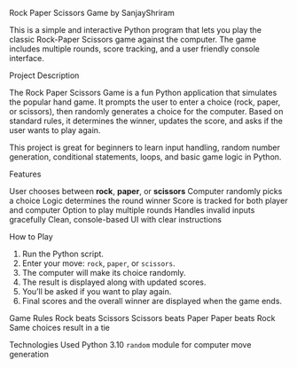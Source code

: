 Rock Paper Scissors Game by SanjayShriram

This is a simple and interactive Python program that lets you play the classic Rock-Paper Scissors game against the computer. The game includes multiple rounds, score tracking, and a user friendly console interface.

 Project Description

The Rock Paper Scissors Game is a fun Python application that simulates the popular hand game. It prompts the user to enter a choice (rock, paper, or scissors), then randomly generates a choice for the computer. Based on standard rules, it determines the winner, updates the score, and asks if the user wants to play again.

This project is great for beginners to learn input handling, random number generation, conditional statements, loops, and basic game logic in Python.


Features

User chooses between **rock**, **paper**, or **scissors**
 Computer randomly picks a choice
 Logic determines the round winner
 Score is tracked for both player and computer
 Option to play multiple rounds
 Handles invalid inputs gracefully
 Clean, console-based UI with clear instructions
 
How to Play
1. Run the Python script.
2. Enter your move: `rock`, `paper`, or `scissors`.
3. The computer will make its choice randomly.
4. The result is displayed along with updated scores.
5. You’ll be asked if you want to play again.
6. Final scores and the overall winner are displayed when the game ends.




Game Rules
  Rock beats Scissors
  Scissors beats Paper
  Paper beats Rock
  Same choices result in a tie

Technologies Used
  Python 3.10
  `random` module for computer move generation

